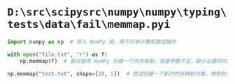 # `D:\src\scipysrc\numpy\numpy\typing\tests\data\fail\memmap.pyi`

```py
import numpy as np  # 导入 NumPy 库，用于科学计算和数组操作

with open("file.txt", "r") as f:
    np.memmap(f)  # 尝试使用 NumPy 创建一个内存映射，但是参数不足，缺少必要的内存映射对象大小或者 dtype

np.memmap("test.txt", shape=[10, 5])  # 尝试创建一个新的内存映射对象，映射到文件 "test.txt"，但是缺少必要的 dtype 参数，因此报错 "No overload variant"
```